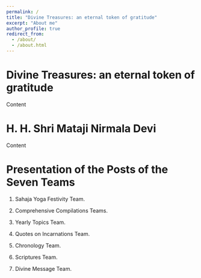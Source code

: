 ```yaml
---
permalink: /
title: "Divine Treasures: an eternal token of gratitude"
excerpt: "About me"
author_profile: true
redirect_from: 
  - /about/
  - /about.html
---
```


Divine Treasures: an eternal token of gratitude
======

Content


H. H. Shri Mataji Nirmala Devi
======

Content

Presentation of the Posts of the Seven Teams
======

1. Sahaja Yoga Festivity Team.

2. Comprehensive Compilations Teams.

3. Yearly Topics Team.

4. Quotes on Incarnations Team. 

5. Chronology Team.

6. Scriptures Team. 

7. Divine Message Team. 